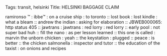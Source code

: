 Tags: transit, helsinki
Title: HELSINKI BAGGAGE CLAIM
  
ramironso ™ : ibbe™ : on a cruise ship : to toronto :: lost book : lost kindle : what a bleam :: andrew the indian : asking for elaboration :: JBWEB000065: http status 405 :: jawtrans : jawtrans : red lorry : red lorry :: early pool : not super bad huh :: fill the nano : as per lesson learned :: this one is called : marvin the unborn chicken : yeah :: the keystation : plugged :: peace : is better :: the chicken salmonella : inspector and tutor :: the education of the taxist : on onions and recipes
